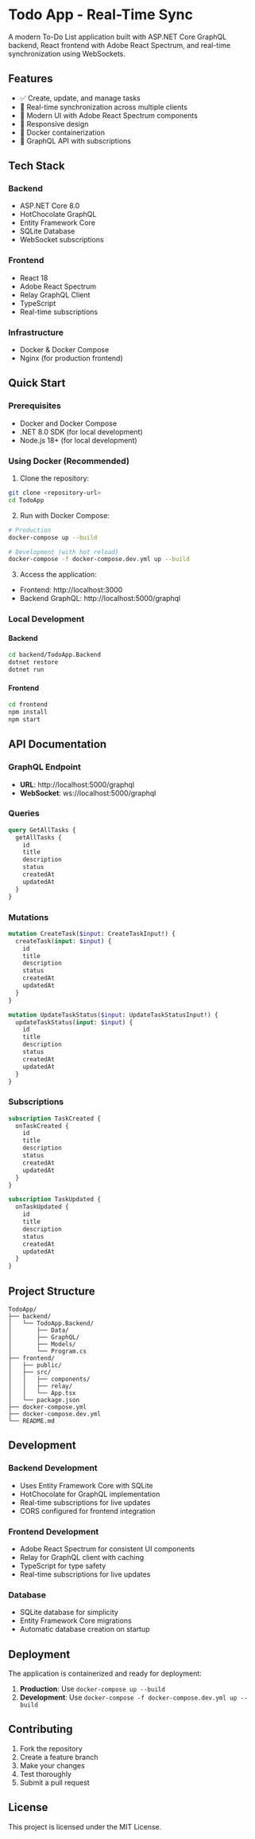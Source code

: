 # Todo App - Real-Time Sync

A modern To-Do List application built with ASP.NET Core GraphQL backend, React frontend with Adobe React Spectrum, and real-time synchronization using WebSockets.

## Features

- ✅ Create, update, and manage tasks
- 🔄 Real-time synchronization across multiple clients
- 🎨 Modern UI with Adobe React Spectrum components
- 📱 Responsive design
- 🐳 Docker containerization
- 🔧 GraphQL API with subscriptions

## Tech Stack

### Backend
- ASP.NET Core 8.0
- HotChocolate GraphQL
- Entity Framework Core
- SQLite Database
- WebSocket subscriptions

### Frontend
- React 18
- Adobe React Spectrum
- Relay GraphQL Client
- TypeScript
- Real-time subscriptions

### Infrastructure
- Docker & Docker Compose
- Nginx (for production frontend)

## Quick Start

### Prerequisites
- Docker and Docker Compose
- .NET 8.0 SDK (for local development)
- Node.js 18+ (for local development)

### Using Docker (Recommended)

1. Clone the repository:
```bash
git clone <repository-url>
cd TodoApp
```

2. Run with Docker Compose:
```bash
# Production
docker-compose up --build

# Development (with hot reload)
docker-compose -f docker-compose.dev.yml up --build
```

3. Access the application:
- Frontend: http://localhost:3000
- Backend GraphQL: http://localhost:5000/graphql

### Local Development

#### Backend
```bash
cd backend/TodoApp.Backend
dotnet restore
dotnet run
```

#### Frontend
```bash
cd frontend
npm install
npm start
```

## API Documentation

### GraphQL Endpoint
- **URL**: http://localhost:5000/graphql
- **WebSocket**: ws://localhost:5000/graphql

### Queries
```graphql
query GetAllTasks {
  getAllTasks {
    id
    title
    description
    status
    createdAt
    updatedAt
  }
}
```

### Mutations
```graphql
mutation CreateTask($input: CreateTaskInput!) {
  createTask(input: $input) {
    id
    title
    description
    status
    createdAt
    updatedAt
  }
}

mutation UpdateTaskStatus($input: UpdateTaskStatusInput!) {
  updateTaskStatus(input: $input) {
    id
    title
    description
    status
    createdAt
    updatedAt
  }
}
```

### Subscriptions
```graphql
subscription TaskCreated {
  onTaskCreated {
    id
    title
    description
    status
    createdAt
    updatedAt
  }
}

subscription TaskUpdated {
  onTaskUpdated {
    id
    title
    description
    status
    createdAt
    updatedAt
  }
}
```

## Project Structure

```
TodoApp/
├── backend/
│   └── TodoApp.Backend/
│       ├── Data/
│       ├── GraphQL/
│       ├── Models/
│       └── Program.cs
├── frontend/
│   ├── public/
│   ├── src/
│   │   ├── components/
│   │   ├── relay/
│   │   └── App.tsx
│   └── package.json
├── docker-compose.yml
├── docker-compose.dev.yml
└── README.md
```

## Development

### Backend Development
- Uses Entity Framework Core with SQLite
- HotChocolate for GraphQL implementation
- Real-time subscriptions for live updates
- CORS configured for frontend integration

### Frontend Development
- Adobe React Spectrum for consistent UI components
- Relay for GraphQL client with caching
- TypeScript for type safety
- Real-time subscriptions for live updates

### Database
- SQLite database for simplicity
- Entity Framework Core migrations
- Automatic database creation on startup

## Deployment

The application is containerized and ready for deployment:

1. **Production**: Use `docker-compose up --build`
2. **Development**: Use `docker-compose -f docker-compose.dev.yml up --build`

## Contributing

1. Fork the repository
2. Create a feature branch
3. Make your changes
4. Test thoroughly
5. Submit a pull request

## License

This project is licensed under the MIT License.

